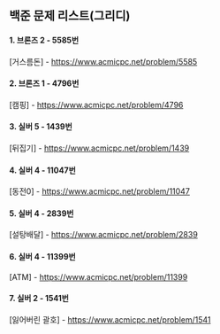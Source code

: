  ## 백준 문제 리스트(그리디)
 #### 1. 브론즈 2 - 5585번
 [거스름돈] - https://www.acmicpc.net/problem/5585
 #### 2. 브론즈 1 - 4796번
 [캠핑] - https://www.acmicpc.net/problem/4796
 #### 3. 실버 5 - 1439번
 [뒤집기] - https://www.acmicpc.net/problem/1439
 #### 4. 실버 4 - 11047번
 [동전0] - https://www.acmicpc.net/problem/11047
 #### 5. 실버 4 - 2839번 
 [설탕배달] - https://www.acmicpc.net/problem/2839
 #### 6. 실버 4 - 11399번
 [ATM] - https://www.acmicpc.net/problem/11399
 #### 7. 실버 2 - 1541번
 [잃어버린 괄호] - https://www.acmicpc.net/problem/1541
